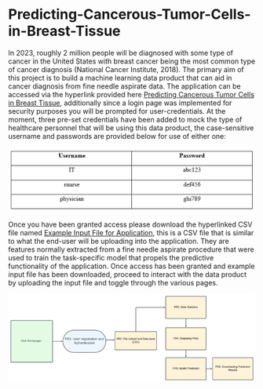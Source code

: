 # Predicting-Cancerous-Tumor-Cells-in-Breast-Tissue
In 2023, roughly 2 million people will be diagnosed with some type of cancer in the United States with breast cancer being the most common type of cancer diagnosis (National Cancer Institute, 2018). The primary aim of this project is to build a machine learning data product that can aid in cancer diagnosis from fine needle aspirate data. 
The application can be accessed via the hyperlink provided here [Predicting Cancerous Tumor Cells in Breast Tissue](https://predicting-cancerous-tumor-cells-in-breast-tissue-a32tpabgvroz.streamlit.app/), additionally since a login page was implemented for security purposes you will be prompted for user-credentials. At the moment, three pre-set credentials have been added to mock the type of healthcare personnel that will be using this data product, the case-sensitive username and passwords are provided below for use of either one:

![usernames/passwords](image-1.png)

Once you have been granted access please download the hyperlinked CSV file named [Example Input File for Application](https://drive.google.com/file/d/1Kev9M3tv1sHAvggwzonUIwXyxaYzGQ2J/view), this is a CSV file that is similar to what the end-user will be uploading into the application. They are features normally extracted from a fine needle aspirate procedure that were used to train the task-specific model that propels the predictive functionality of the application. Once access has been granted and example input file has been downloaded, proceed to interact with the data product by uploading the input file and toggle through the various pages. 

![The flow chart demonstrates the user journey through the functional requierments](image.png)
